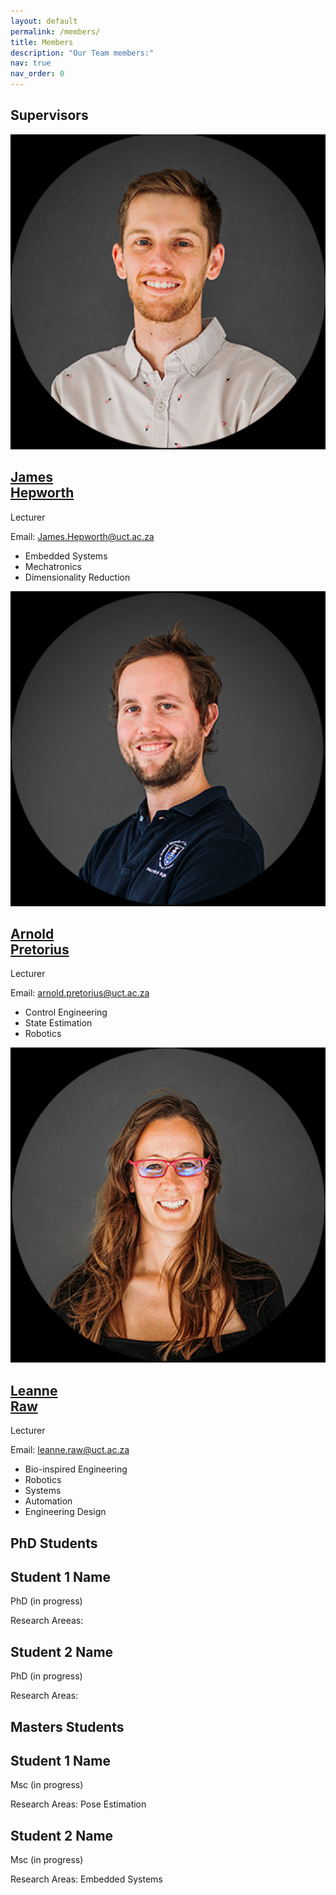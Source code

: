 ```yaml
---
layout: default
permalink: /members/
title: Members
description: "Our Team members:"
nav: true
nav_order: 0
---
```


<!-- Empty page content; the layout will handle the display -->

<!-- Supervisors section -->
## Supervisors

<div class="members-container">
  <div class="supervisors">
    <div class="member">
      <img src="/assets/img/supervisors/JamesHepworth.png" alt="James Hepworth">
      <h2><a href="https://ebe.uct.ac.za/department-mechanical-engineering/contacts/james-hepworth">James<br>Hepworth</a></h2>
      <p>Lecturer</p>
      <p>Email: <a href="mailto:James.Hepworth@uct.ac.za">James.Hepworth@uct.ac.za</a></p>
      <!-- Change this part to use unordered list -->
      <ul>
        <li>Embedded Systems</li>
        <li>Mechatronics</li>
        <li>Dimensionality Reduction</li>
      </ul>
    </div>
    <div class="member">
      <img src="/assets/img/supervisors/ArnoldPretorius.png" alt="Arnold Pretorius">
      <h2><a href="https://ebe.uct.ac.za/department-mechanical-engineering/contacts/arnold-pretorius">Arnold<br>Pretorius</a></h2>
      <p>Lecturer</p>
      <p>Email: <a href="mailto:arnold.pretorius@uct.ac.za">arnold.pretorius@uct.ac.za</a></p>
      <!-- Change this part to use unordered list -->
      <ul>
        <li>Control Engineering</li>
        <li>State Estimation</li>
        <li>Robotics</li>
      </ul>
    </div>
    <div class="member">
      <img src="/assets/img/supervisors/LeanneRaw.png" alt="Leanne Raw">
      <h2><a href="https://ebe.uct.ac.za/department-mechanical-engineering/contacts/leanne-raw">Leanne<br>Raw</a></h2>
      <p>Lecturer</p>
      <p>Email: <a href="mailto:leanne.raw@uct.ac.za">leanne.raw@uct.ac.za</a></p>
      <!-- Change this part to use unordered list -->
      <ul>
        <li>Bio-inspired Engineering</li>
        <li>Robotics</li>
        <li>Systems</li>
        <li>Automation</li>
        <li>Engineering Design</li>
      </ul>
    </div>
  </div>
</div>



<!-- PhD Students section -->
## PhD Students

<div class="members-container">
  <div class="PhD">
    <div class="member">
      <h2>Student 1 Name</h2>
      <p>PhD (in progress)</p>
      <p>Research Areeas: </p>
    </div>
    <div class="member">
      <h2>Student 2 Name</h2>
      <p>PhD (in progress)</p>
      <p>Research Areas: </p>
    </div>
  </div>
</div>


<!-- Masters Students section -->
## Masters Students

<div class="members-container">
  <div class="Msc">
    <div class="member">
      <h2>Student 1 Name</h2>
      <p>Msc (in progress)</p>
      <p>Research Areas: Pose Estimation</p>
    </div>
    <div class="member">
      <h2>Student 2 Name</h2>
      <p>Msc (in progress)</p>
      <p>Research Areas: Embedded Systems</p>
    </div>
    <!-- Add more students here -->
  </div>
</div>